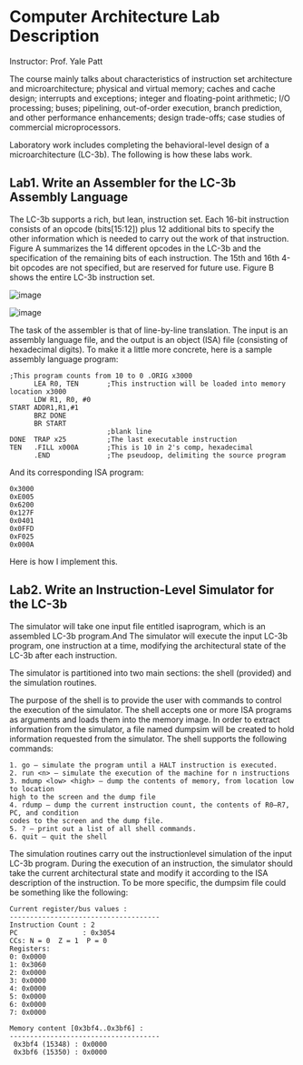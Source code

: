 Computer Architecture Lab Description 
=====================================
Instructor: Prof. Yale Patt

The course mainly talks about characteristics of instruction set architecture and microarchitecture; physical and virtual memory; caches and cache design; interrupts and exceptions; integer and floating-point arithmetic; I/O processing; buses; pipelining, out-of-order execution, branch prediction, and other performance enhancements; design trade-offs; case studies of commercial microprocessors. 

Laboratory work includes completing the behavioral-level design of a microarchitecture (LC-3b). The following is how these labs work.

Lab1. Write an Assembler for the LC-3b Assembly Language
-------------------------------------------------------
The LC-3b supports a rich, but lean, instruction set. Each 16-bit instruction consists of an opcode (bits[15:12]) plus 12 additional bits to specify the other information which is needed to carry out the work of that instruction. Figure A summarizes the 14 different opcodes in the LC-3b and the specification of the remaining bits of each instruction. The 15th and 16th 4-bit opcodes are not specified, but are reserved for future use. Figure B shows the entire LC-3b instruction set.

![image](https://github.com/sparkfiresprairie/comparch/blob/master/16_lc3b_opcodes.png)

![image](https://github.com/sparkfiresprairie/comparch/blob/master/entire_lc3b_ia.png)

The task of the assembler is that of line-by-line translation. The input is an assembly language file, and the output is an object (ISA) file (consisting of hexadecimal digits). To make it a little more concrete, here is a sample assembly language program:

    ;This program counts from 10 to 0 .ORIG x3000
          LEA R0, TEN       ;This instruction will be loaded into memory location x3000
          LDW R1, R0, #0
    START ADDR1,R1,#­1
          BRZ DONE 
          BR START
                            ;blank line
    DONE  TRAP x25          ;The last executable instruction
    TEN   .FILL x000A       ;This is 10 in 2's comp, hexadecimal
          .END              ;The pseudo­op, delimiting the source program

And its corresponding ISA program:

    0x3000
    0xE005
    0x6200
    0x127F 
    0x0401 
    0x0FFD 
    0xF025 
    0x000A

Here is how I implement this.

Lab2. Write an Instruction-Level Simulator for the LC-3b
--------------------------------------------------------
The simulator will take one input file entitled isaprogram, which is an assembled LC-3b program.And The simulator will execute the input LC-3b program, one instruction at a time, modifying the architectural state of the LC-3b after each instruction.

The simulator is partitioned into two main sections: the shell (provided) and the simulation routines.

The purpose of the shell is to provide the user with commands to control the execution of the simulator. The shell accepts one or more ISA programs as arguments and loads them into the memory image. In order to extract information from the simulator, a file named dumpsim will be created to hold information requested from the simulator. The shell supports the following commands:
    
    1. go – simulate the program until a HALT instruction is executed.
    2. run <n> – simulate the execution of the machine for n instructions
    3. mdump <low> <high> – dump the contents of memory, from location low to location
    high to the screen and the dump file
    4. rdump – dump the current instruction count, the contents of R0–R7, PC, and condition
    codes to the screen and the dump file.
    5. ? – print out a list of all shell commands.
    6. quit – quit the shell

The simulation routines carry out the instruction­level simulation of the input LC-3b program. During the execution of an instruction, the simulator should take the current architectural state and modify it according to the ISA description of the instruction. To be more specific, the dumpsim file could be something like the following:

    Current register/bus values :
    -------------------------------------
    Instruction Count : 2
    PC                : 0x3054
    CCs: N = 0  Z = 1  P = 0
    Registers:
    0: 0x0000
    1: 0x3060
    2: 0x0000
    3: 0x0000
    4: 0x0000
    5: 0x0000
    6: 0x0000
    7: 0x0000
    
    Memory content [0x3bf4..0x3bf6] :
    -------------------------------------
     0x3bf4 (15348) : 0x0000
     0x3bf6 (15350) : 0x0000
